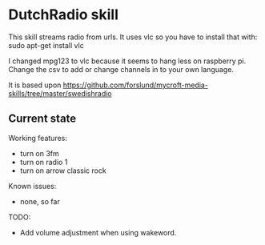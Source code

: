 # DutchRadio skill

This skill streams radio from urls. It uses vlc so you have to install that with:
sudo apt-get install vlc

I changed mpg123 to vlc because it seems to hang less on raspberry pi.
Change the csv to add or change channels in to your own language.

It is based upon https://github.com/forslund/mycroft-media-skills/tree/master/swedishradio

## Current state

Working features:
 - turn on 3fm
 - turn on radio 1
 - turn on arrow classic rock

Known issues:
 - none, so far

TODO:
 - Add volume adjustment when using wakeword.


